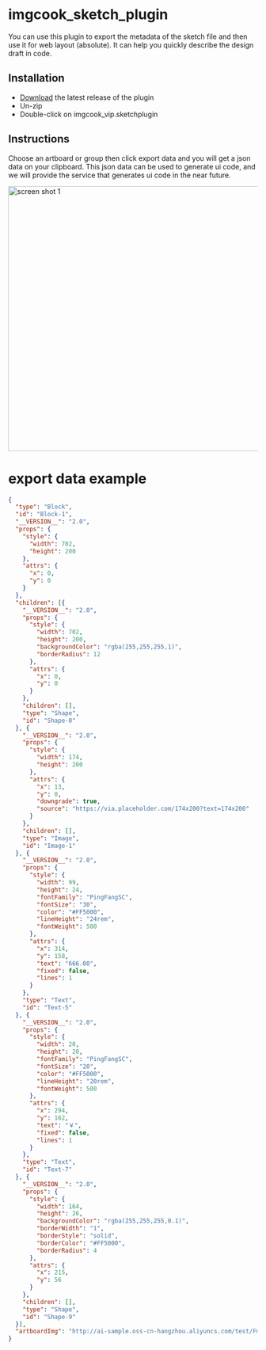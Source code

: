 # imgcook_sketch_plugin

You can use this plugin to export the metadata of the sketch file and then use it for web layout (absolute).
It can help you quickly describe the design draft in code.

## Installation

* [Download](http://ai-sample.oss-cn-hangzhou.aliyuncs.com/sketch/1544423092179.zip) the latest release of the plugin
* Un-zip
* Double-click on imgcook_vip.sketchplugin

## Instructions

Choose an artboard or group then click export data and you will get a json data on your clipboard. This json data can be used to generate ui code, and we will provide the service that generates ui code in the near future.

<img width="535" alt="screen shot 1" src="https://img.alicdn.com/tfs/TB1YEYRzFzqK1RjSZSgXXcpAVXa-745-256.png">

# export data example

``` json
{
  "type": "Block",
  "id": "Block-1",
  "__VERSION__": "2.0",
  "props": {
    "style": {
      "width": 702,
      "height": 200
    },
    "attrs": {
      "x": 0,
      "y": 0
    }
  },
  "children": [{
    "__VERSION__": "2.0",
    "props": {
      "style": {
        "width": 702,
        "height": 200,
        "backgroundColor": "rgba(255,255,255,1)",
        "borderRadius": 12
      },
      "attrs": {
        "x": 0,
        "y": 0
      }
    },
    "children": [],
    "type": "Shape",
    "id": "Shape-0"
  }, {
    "__VERSION__": "2.0",
    "props": {
      "style": {
        "width": 174,
        "height": 200
      },
      "attrs": {
        "x": 13,
        "y": 0,
        "downgrade": true,
        "source": "https://via.placeholder.com/174x200?text=174x200"
      }
    },
    "children": [],
    "type": "Image",
    "id": "Image-1"
  }, {
    "__VERSION__": "2.0",
    "props": {
      "style": {
        "width": 99,
        "height": 24,
        "fontFamily": "PingFangSC",
        "fontSize": "30",
        "color": "#FF5000",
        "lineHeight": "24rem",
        "fontWeight": 500
      },
      "attrs": {
        "x": 314,
        "y": 158,
        "text": "666.00",
        "fixed": false,
        "lines": 1
      }
    },
    "type": "Text",
    "id": "Text-5"
  }, {
    "__VERSION__": "2.0",
    "props": {
      "style": {
        "width": 20,
        "height": 20,
        "fontFamily": "PingFangSC",
        "fontSize": "20",
        "color": "#FF5000",
        "lineHeight": "20rem",
        "fontWeight": 500
      },
      "attrs": {
        "x": 294,
        "y": 162,
        "text": "￥",
        "fixed": false,
        "lines": 1
      }
    },
    "type": "Text",
    "id": "Text-7"
  }, {
    "__VERSION__": "2.0",
    "props": {
      "style": {
        "width": 164,
        "height": 26,
        "backgroundColor": "rgba(255,255,255,0.1)",
        "borderWidth": "1",
        "borderStyle": "solid",
        "borderColor": "#FF5000",
        "borderRadius": 4
      },
      "attrs": {
        "x": 215,
        "y": 56
      }
    },
    "children": [],
    "type": "Shape",
    "id": "Shape-9"
  }],
  "artboardImg": "http://ai-sample.oss-cn-hangzhou.aliyuncs.com/test/FmR0vOY7e5w_N5BQAE05HK5ulVmJ.png"
}
```
